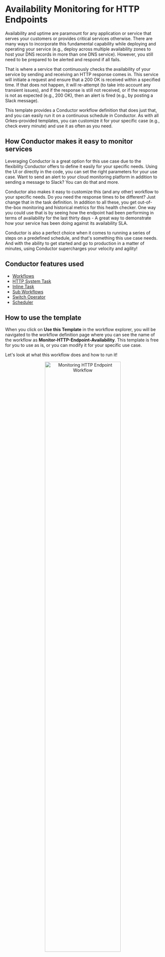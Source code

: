 # Availability Monitoring for HTTP Endpoints

Availability and uptime are paramount for any application or service that serves your customers or provides critical services otherwise. There are many ways to incorporate this fundamental capability while deploying and operating your service (e.g., deploy across multiple availability zones to host your DNS records in more than one DNS service). However, you still need to be prepared to be alerted and respond if all fails.

That is where a service that continuously checks the availability of your service by sending and receiving an HTTP response comes in. This service will initiate a request and ensure that a 200 OK is received within a specified time. If that does not happen, it will re-attempt (to take into account any transient issues), and if the response is still not received, or if the response is not as expected (e.g., 200 OK), then an alert is fired (e.g., by posting a Slack message).

This template provides a Conductor workflow definition that does just that, and you can easily run it on a continuous schedule in Conductor. As with all Orkes-provided templates, you can customize it for your specific case (e.g., check every minute) and use it as often as you need. 

## How Conductor makes it easy to monitor services

Leveraging Conductor is a great option for this use case due to the flexibility Conductor offers to define it easily for your specific needs. Using the UI or directly in the code, you can set the right parameters for your use case.  Want to send an alert to your cloud monitoring platform in addition to sending a message to Slack? You can do that and more. 

Conductor also makes it easy to customize this (and any other) workflow to your specific needs. Do you need the response times to be different? Just change that in the task definition. In addition to all these, you get out-of-the-box monitoring and historical metrics for this health checker. One way you could use that is by seeing how the endpoint had been performing in terms of availability for the last thirty days - A great way to demonstrate how your service has been doing against its availability SLA.

Conductor is also a perfect choice when it comes to running a series of steps on a predefined schedule, and that's something this use case needs. And with the ability to get started and go to production in a matter of minutes, using Conductor supercharges your velocity and agility!

## Conductor features used 

- [Workflows](https://orkes.io/content/core-concepts)
- [HTTP System Task](https://orkes.io/content/reference-docs/system-tasks/http)
- [Inline Task](https://orkes.io/content/reference-docs/system-tasks/inline)
- [Sub Workflows](https://orkes.io/content/reference-docs/operators/sub-workflow)
- [Switch Operator](https://orkes.io/content/reference-docs/operators/switch)
- [Scheduler](https://orkes.io/content/developer-guides/scheduling-workflows)

## How to use the template

When you click on **Use this Template** in the workflow explorer, you will be navigated to the workflow definition page where you can see the name of the workflow as **Monitor-HTTP-Endpoint-Availability**. This template is free for you to use as is, or you can modify it for your specific use case.

Let's look at what this workflow does and how to run it!

<p align="center"><img src="/content/img/monitoring-http-endpoint-workflow.png" alt="Monitoring HTTP Endpoint Workflow" width="70%" height="auto"></img></p>

### Workflow Logic

The input parameters to this workflow are:

- **endpoint_url** - An HTTP(S) endpoint that you want to monitor continuously for availability, e.g., https://orkes.io/content/. 
- **notification_type** - Specifies how you want to be notified if the endpoint being monitored is down. Supported values are:
    * SMS
    * EMAIL
    * SLACK
    * PAGERDUTY
- **notification_to** - Specifies the email or phone number to send the notification to. This is applicable only if the *notification_type* is SMS or EMAIL.
- **notification_from** - Specifies the email or phone number to be shown as the originator for this notification. This is applicable only if the *notification_type* is SMS or EMAIL. For SLACK and PAGERDUTY, this can be null.

Here is an example of the payload that goes in as inputs to this workflow. 

```
{
 "notification_type": "SMS",
 "endpoint_url": "https://example.com/",
 "notification_from": "14084084084",
 "notification_to": "12062062052"
}
```

This input specifies that the HTTP endpoint to monitor is https://www.example.com and that in the case of a failure, you want to get notified via SMS that is sent through Twilio. 

Here is another example that should fail since the domain name is invalid. Here, you want to get notified via Slack. 

```
{
 "notification_type": "SLACK",
 "endpoint_url": "https://orkes.iot/"
}
```

- The first step in the workflow is an HTTP System Task (remember, [System Tasks](https://orkes.io/content/category/reference-docs/system-tasks) are tasks that execute inside Conductor and for which you do not need to write external worker implementations) to send a GET request to the specified endpoint. 
- The next step is to get the current timestamp, which is done using an [Inline Task](https://orkes.io/content/reference-docs/system-tasks/inline).
- The output of the HTTP task is then passed to the next step in the workflow, which is an operator, [Switch Task](https://orkes.io/content/reference-docs/operators/switch), that will decide if the response indicates a success or failure scenario.
- If a **200 OK** was returned in the previous step, the Switch task sends the execution on the success path, which essentially goes directly to the end of the workflow. 
- If any other value was returned, or if the HTTP System Task itself failed (e.g., DNS error), the Switch task will send the execution to the failure path.
- The failure path invokes a sub-workflow called **Notify-Channels** so that the failure message can be sent via the notification type specified in the input of the original workflow. The first step in that sub-workflow is to check and see if the *notification_type* is one of the supported formats. Then, it executes a series of steps to send the notification through that channel. 

In the template provided, we are using the below providers for sending the notification depending on the type. This list also specifies what the parameters required by the provider are. 

:::note
To ensure security for your provider-specific credentials, it is strongly recommended to store them securely as [Secrets](https://orkes.io/content/developer-guides/secrets-in-conductor) in Orkes Conductor, and the caller of the original workflow needs to be explicitly granted permissions to these secrets. As a best practice, we would recommend you to create [an User Group](https://orkes.io/content/access-control-and-security/users-and-groups#groups) in Orkes Conductor and add the caller of the parent workflow along with any other individuals who require access to these secrets during the workflow invocations. Then, add the credentials from the provider one by one as a Secret, and in the earlier created group, provide read access to those secrets.
:::

:::info
Please ensure to update the workflow definitions with your own values for each of these secrets so that they are specific to your setup. Running the workflow without doing so will result in a non-authorized error.
:::

<table>
    <tr>
        <th>Notification Type</th>
        <th>Provider</th>
        <th>Credentials Required</th>
        <th>Associated Secret Reference in Workflow Definition</th>
    </tr>
    <tr>
        <td rowspan="2">SMS</td>
        <td rowspan="2">Twilio</td>
        <td>The account id of your Twilio account.<ol><li>From your <a href="https://console.twilio.com/">Twilio</a> console, navigate to <strong>Account Info &gt; Account SID</strong> and copy the account ID.</li></ol></td>
        <td rowspan="2">orkes_template_twillio_account_id</td>
    </tr>
    <tr>
        <td>Authentication token from your Twilio account.<ol><li>From your Twilio console, navigate to <strong>Account Info &gt; Auth Token</strong> and copy the token.</li></ol></td>
    </tr>
    <tr>
        <td>EMAIL</td>
        <td>Sendgrid</td>
        <td>API key obtained from Sendgrid.<ol><li>From your <a href="https://app.sendgrid.com/settings/api_keys">Sendgrid</a> account, navigate to <strong>Settings &gt; API Keys</strong></li><li>Click <strong>Create API Key</strong> and provide a name for your key.</li><li>Choose the <strong>API Key Permissions</strong> as <strong>Full Access.</strong></li><li>Copy and keep your key securely, as it would be shown only once.</li></ol></td>
        <td>orkes_template_sendgrid_api_key</td>
    </tr>
    <tr>
        <td>SLACK</td>
        <td>Slack</td>
        <td>Custom webhook obtained from Slack to post to a specific channel.</td>
        <td>orkes_template_slack_webhook</td>
    </tr>
    <tr>
        <td>PAGERDUTY</td>
        <td>Pagerduty</td>
        <td>Routing key for sending messages to a particular channel defined in Pagerduty.<ol><li>In your Pagerduty account, create a <strong>Service</strong>.</li><li>Click on the created service and click <strong>Integrations</strong> sub-tab.</li><li><strong>Click +Add an integration</strong>, and choose <strong>Events API V2</strong>.</li><li>Once the integration is added, click on 🔽 near to the integration name.</li><li>Copy the 32 digit <strong>Integration Key</strong>, which is the routing key to be used in the workflow.</li></ol></td>
        <td>orkes_template_pagerduty_eventsv2_integration_key</td>
    </tr>
</table>

Depending upon how you wish to notify, you can configure the required provider and get the required credentials. This needs to be saved as a [secret](https://orkes.io/content/developer-guides/secrets-in-conductor) in your Conductor console as with the mentioned secret name in the above table. This seamlessly helps you run the workflow.

If any of the parameters listed above are not readable or are wrong, the workflow execution will fail. Therefore, it is important to test this ahead of time to ensure you have the values set correctly.

Once the notifications are completed, the sub-workflow returns, and the caller workflow (i.e., this workflow) finishes its execution.

:::note
For SMS & Email notifications, we have used the service providers Twilio & Sendgrid, respectively, for illustration purposes. You can use any service provider of your choice.
:::

Of course, this is just a starting point. The power of the Conductor model is that you can customize this workflow (and any other ones!) to your needs. You can add additional steps (e.g., write to a log file) or add a different provider (e.g., use Opsgenie for incident notifications). The possibilities are endless, and you can easily build this workflow to do exactly what you want, and, without any effort, scale it up as much as you want!

### Workflow Invocation 

You can invoke the workflow in many different ways. However, the best practice for an availability monitoring workflow is to schedule the workflow at predefined cadences.

#### Scheduler

One of the features of Orkes Conductor is that you can specify that a particular workflow should be run at a predefined cadence. Once the schedule is set, Orkes Conductor will invoke it at that cadence without any further action from you. This invocation option is a great choice for the HTTP availability monitoring workflow. 

Here’s how to schedule workflows:
1. From your Conductor console, navigate to **Definitions > Scheduler** from the left menu.
2. Click the **Define Schedule** button from the top right corner. 
3. Provide a schedule name, choose your workflow name and version to be scheduled, and set your schedule using the cron expression. Refer to [this document](https://orkes.io/content/developer-guides/scheduling-workflows) for detailed information on all the parameters. 
5. Click **Save Schedule**.

#### REST

As with any workflow in Conductor, you can invoke it by calling the REST endpoint of the Conductor server and specifying the workflow name, version, and input data.

You can use the following API to start a workflow execution:

```
POST /api/workflow/{name}
```

Refer to the [start workflow API doc](https://orkes.io/content/reference-docs/api/workflow/start-workflow-execution) for more info. 

#### Conductor UI

You can navigate to the **Run Workflow** button on the left side of your Conductor UI, and from there, select the workflow's name, the version to use, and the input parameters. Using the example variables to invoke through the UI is a great way to test this workflow.

<p align="center"><img src="/content/img/run-workflow-from-ui-http-endpoint-monitoring-template.png" alt=" Monitoring HTTP Endpoint Workflow UI Execution" width="90%" height="auto"></img></p>